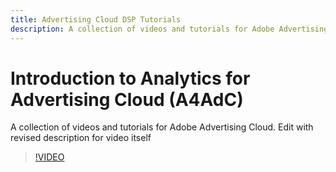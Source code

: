 ```yaml
---
title: Advertising Cloud DSP Tutorials
description: A collection of videos and tutorials for Adobe Advertising Cloud.
---
```


# Introduction to Analytics for Advertising Cloud (A4AdC)

A collection of videos and tutorials for Adobe Advertising Cloud. Edit with revised description for video itself

>[!VIDEO](https://video.tv.adobe.com/v/33491)
